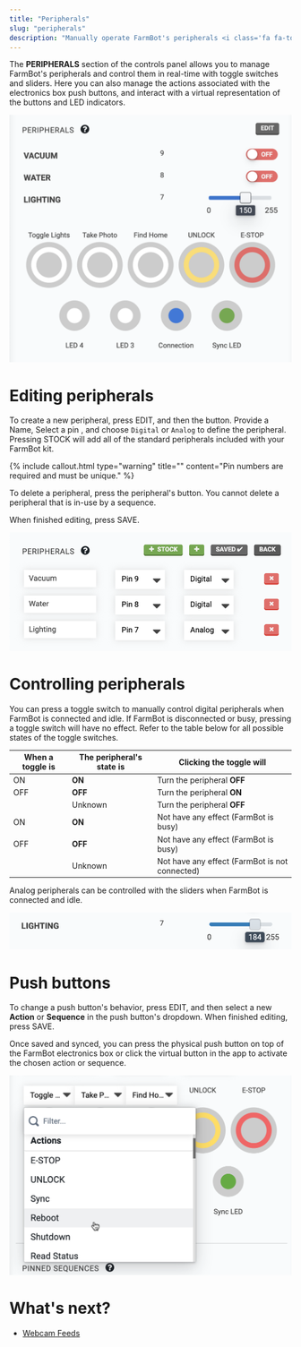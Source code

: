 ```yaml
---
title: "Peripherals"
slug: "peripherals"
description: "Manually operate FarmBot's peripherals <i class='fa fa-toggle-on'></i>\n[Open this panel in the app](https://my.farm.bot/app/designer/controls)"
---
```


The **PERIPHERALS** section of the controls panel allows you to manage FarmBot's peripherals and control them in real-time with toggle switches and sliders. Here you can also manage the actions associated with the electronics box push buttons, and interact with a virtual representation of the buttons and LED indicators.

![peripherals list](_images/peripherals_list.png)

# Editing peripherals

To create a new peripheral, press <span class="fb-button fb-gray">EDIT</span>, and then the <span class="fb-button fb-green"><i class='fa fa-plus'></i></span> button. Provide a <span class="fb-input">Name</span>, <span class="fb-input fb-dropdown">Select a pin <i class='fa fa-caret-down'></i></span>, and choose `Digital` or `Analog` to define the peripheral. Pressing <span class="fb-button fb-green"><i class='fa fa-plus'></i> STOCK</span> will add all of the standard peripherals included with your FarmBot kit.

{%
include callout.html
type="warning"
title=""
content="Pin numbers are required and must be unique."
%}

To delete a peripheral, press the peripheral's <span class="fb-button fb-red"><i class='fa fa-times'></i></span> button. You cannot delete a peripheral that is in-use by a sequence.

When finished editing, press <span class="fb-button fb-green">SAVE</span>.

![edit peripherals](_images/edit_peripherals.png)

# Controlling peripherals

You can press a toggle switch to manually control digital peripherals when FarmBot is connected and idle. If FarmBot is disconnected or busy, pressing a toggle switch will have no effect. Refer to the table below for all possible states of the toggle switches.

|When a toggle is                                                  |The peripheral's state is     |Clicking the toggle will      |
|------------------------------------------------------------------|------------------------------|------------------------------|
|<span class="fb-peripheral-on">ON</span>                          |**ON** |Turn the peripheral **OFF**
|<span class="fb-peripheral-off">OFF</span>                        |**OFF**|Turn the peripheral **ON**
|<span class="fb-peripheral-unknown"></span>                       |Unknown|Turn the peripheral **OFF**
|<span class="fb-peripheral-on fb-peripheral-disabled">ON</span>   |**ON** |Not have any effect (FarmBot is busy)
|<span class="fb-peripheral-off fb-peripheral-disabled">OFF</span> |**OFF**|Not have any effect (FarmBot is busy)
|<span class="fb-peripheral-unknown fb-peripheral-disabled"></span>|Unknown|Not have any effect (FarmBot is not connected)

Analog peripherals can be controlled with the sliders when FarmBot is connected and idle.

![analog peripheral control](_images/analog_peripheral_control.png)

# Push buttons

To change a push button's behavior, press <span class="fb-button fb-gray">EDIT</span>, and then select a new **Action** or **Sequence** in the push button's dropdown. When finished editing, press <span class="fb-button fb-green">SAVE</span>.

Once saved and synced, you can press the physical push button on top of the FarmBot electronics box or click the virtual button in the app to activate the chosen action or sequence.

![edit push button](_images/edit_push_button.png)


# What's next?

 * [Webcam Feeds](webcam-feeds.md)

